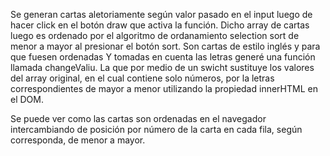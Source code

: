 Se generan cartas aletoriamente según valor pasado en el input luego de hacer click en el botón draw que activa la función. Dicho array de cartas luego es ordenado por el algoritmo de ordanamiento selection sort de menor a mayor al presionar el botón sort. Son cartas de estilo inglés y para que fuesen ordenadas Y tomadas en cuenta las letras generé una función llamada changeValiu. La que por medio de un swicht sustituye los valores del array original, en el cual contiene solo números, por la letras correspondientes de mayor a menor utilizando la propiedad innerHTML en el DOM. 

Se puede ver como las cartas son ordenadas en el navegador intercambiando de posición por número de la carta en cada fila, según corresponda, de menor a mayor.   
